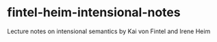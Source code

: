 fintel-heim-intensional-notes
=============================

Lecture notes on intensional semantics by Kai von Fintel and Irene Heim
